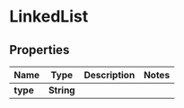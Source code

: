 

# LinkedList

## Properties

Name | Type | Description | Notes
------------ | ------------- | ------------- | -------------
**type** | **String** |  | 



